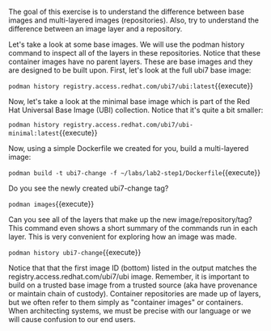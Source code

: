 The goal of this exercise is to understand the difference between base images and multi-layered images (repositories). Also, try to understand the difference between an image layer and a repository.


Let's take a look at some base images. We will use the podman history command to inspect all of the layers in these repositories. Notice that these container images have no parent layers. These are base images and they are designed to be built upon. First, let's look at the full ubi7 base image:

`podman history registry.access.redhat.com/ubi7/ubi:latest`{{execute}}

Now, let's take a look at the minimal base image which is part of the Red Hat Universal Base Image (UBI) collection. Notice that it's quite a bit smaller:

`podman history registry.access.redhat.com/ubi7/ubi-minimal:latest`{{execute}}

Now, using a simple Dockerfile we created for you, build a multi-layered image:

`podman build -t ubi7-change -f ~/labs/lab2-step1/Dockerfile`{{execute}}

Do you see the newly created ubi7-change tag?

`podman images`{{execute}}

Can you see all of the layers that make up the new image/repository/tag? This command even shows a short summary of the commands run in each layer. This is very convenient for exploring how an image was made.

`podman history ubi7-change`{{execute}}

Notice that that the first image ID (bottom) listed in the output matches the registry.access.redhat.com/ubi7/ubi image. Remember, it is important to build on a trusted base image from a trusted source (aka have provenance or maintain chain of custody). Container repositories are made up of layers, but we often refer to them simply as "container images" or containers. When architecting systems, we must be precise with our language or we will cause confusion to our end users.

